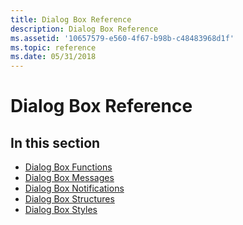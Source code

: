 ```yaml
---
title: Dialog Box Reference
description: Dialog Box Reference
ms.assetid: '10657579-e560-4f67-b98b-c48483968d1f'
ms.topic: reference
ms.date: 05/31/2018
---
```


# Dialog Box Reference

## In this section

-   [Dialog Box Functions](dialog-box-functions.md)
-   [Dialog Box Messages](dialog-box-messages.md)
-   [Dialog Box Notifications](dialog-box-notifications.md)
-   [Dialog Box Structures](dialog-box-structures.md)
-   [Dialog Box Styles](dialog-box-styles.md)

 

 




